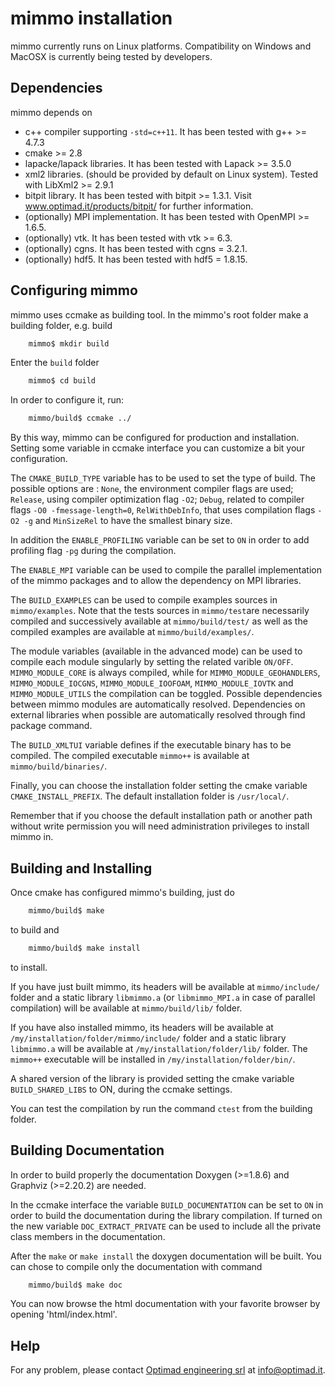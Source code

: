 # mimmo installation

mimmo currently runs on Linux platforms. Compatibility on Windows and MacOSX is currently being tested by developers.

## Dependencies
mimmo depends on
* c++ compiler supporting `-std=c++11`. It has been tested with g++ >= 4.7.3
* cmake >= 2.8
* lapacke/lapack libraries. It has been tested with Lapack >= 3.5.0
* xml2 libraries. (should be provided by default on Linux system). Tested with LibXml2 >= 2.9.1
* bitpit library. It has been tested with bitpit >= 1.3.1. Visit www.optimad.it/products/bitpit/ for further information.
* (optionally) MPI implementation. It has been tested with OpenMPI >= 1.6.5. 
* (optionally) vtk. It has been tested with vtk >= 6.3. 
* (optionally) cgns. It has been tested with cgns = 3.2.1. 
* (optionally) hdf5. It has been tested with hdf5 = 1.8.15. 

## Configuring mimmo
mimmo uses ccmake as building tool.
In the mimmo's root folder make a building folder, e.g. build
```bash
    mimmo$ mkdir build
```
Enter the `build` folder
```bash
    mimmo$ cd build
```
 In order to configure it, run:
```bash
    mimmo/build$ ccmake ../
```

 By this way, mimmo can be configured for production and installation.
Setting some variable in ccmake interface you can customize a bit your configuration.

The `CMAKE_BUILD_TYPE` variable has to be used to set the type of build. The possible options are : `None`, the environment compiler flags are used; `Release`, using compiler optimization flag `-O2`; `Debug`, related to compiler flags `-O0 -fmessage-length=0`, `RelWithDebInfo`, that uses compilation flags `-O2 -g` and `MinSizeRel` to have the smallest binary size.

In addition the `ENABLE_PROFILING` variable can be set to `ON` in order to add profiling flag `-pg` during the compilation.

The `ENABLE_MPI` variable can be used to compile the parallel implementation of the mimmo packages and to allow the dependency on MPI libraries.

The `BUILD_EXAMPLES` can be used to compile examples sources in `mimmo/examples`. Note that the tests sources in `mimmo/test`are necessarily compiled and successively available at `mimmo/build/test/` as well as the compiled examples are available at `mimmo/build/examples/`.

The module variables (available in the advanced mode) can be used to compile each module singularly by setting the related varible `ON/OFF`. `MIMMO_MODULE_CORE` is always compiled, while for `MIMMO_MODULE_GEOHANDLERS`, `MIMMO_MODULE_IOCGNS`, `MIMMO_MODULE_IOOFOAM`, `MIMMO_MODULE_IOVTK` and `MIMMO_MODULE_UTILS` the compilation can be toggled. Possible dependencies between mimmo modules are automatically resolved.
Dependencies on external libraries when possible are automatically resolved  through find package command.

The `BUILD_XMLTUI` variable defines if the executable binary has to be compiled. The compiled executable `mimmo++` is available at `mimmo/build/binaries/`.

Finally, you can choose the installation folder setting the cmake variable `CMAKE_INSTALL_PREFIX`. The default installation folder is `/usr/local/`.

Remember that if you choose the default installation path or another path without write permission you will need administration privileges to install mimmo in.

## Building and Installing
Once cmake has configured mimmo's building, just do
```bash
    mimmo/build$ make   
```
to build and
```bash
    mimmo/build$ make install   
```
to install.

If you have just built mimmo, its headers will be available at `mimmo/include/` folder and a static library `libmimmo.a` (or `libmimmo_MPI.a` in case of parallel compilation) will be available at `mimmo/build/lib/` folder.

If you have also installed mimmo, its headers will be available at `/my/installation/folder/mimmo/include/` folder and a static library `libmimmo.a` will be available at `/my/installation/folder/lib/` folder. The `mimmo++` executable will be installed in `/my/installation/folder/bin/`.

A shared version of the library is provided setting the cmake variable `BUILD_SHARED_LIBS` to ON, during the ccmake settings.

You can test the compilation by run the command `ctest` from the building folder.

## Building Documentation
In order to build properly the documentation Doxygen (>=1.8.6) and Graphviz (>=2.20.2) are needed.

In the ccmake interface the variable `BUILD_DOCUMENTATION` can be set to `ON` in order to build the documentation during the library compilation. 
If turned on the new variable `DOC_EXTRACT_PRIVATE` can be used to include all the private class members in the documentation.
  
After the `make` or `make install` the doxygen documentation will be built. You can chose to compile only the documentation with command 
```bash
    mimmo/build$ make doc   
```
You can now browse the html documentation with your favorite browser by opening 'html/index.html'.

## Help
For any problem, please contact <a href="http://www.optimad.it">Optimad engineering srl</a> at info@optimad.it. 
